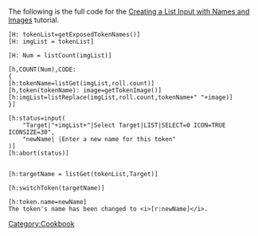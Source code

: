 The following is the full code for the [Creating a List Input with Names and Images](Creating_a_List_Input_with_Names_and_Images "wikilink") tutorial.

``` mtmacro
[H: tokenList=getExposedTokenNames()]
[H: imgList = tokenList]

[H: Num = listCount(imgList)]

[h,COUNT(Num),CODE:
{
[h:tokenName=listGet(imgList,roll.count)]
[h,token(tokenName): image=getTokenImage()]
[h:imgList=listReplace(imgList,roll.count,tokenName+" "+image)]
}]

[h:status=input(
    "Target|"+imgList+"|Select Target|LIST|SELECT=0 ICON=TRUE ICONSIZE=30",
    "newName| |Enter a new name for this token"
)]
[h:abort(status)]


[h:targetName = listGet(tokenList,Target)]

[h:switchToken(targetName)]

[h:token.name=newName]
The token's name has been changed to <i>[r:newName]</i>.
```

<Category:Cookbook>